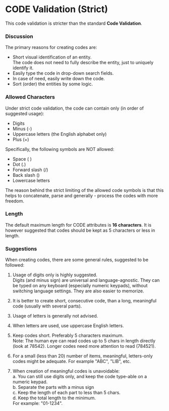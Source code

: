 # CODE Validation (Strict)


This code validation is stricter than the standard **Code Validation**.

### Discussion
The primary reasons for creating codes are:
- Short visual identification of an entity. <br>
The code does not need to fully describe the entity, just to uniquely identify it.
- Easily type the code in drop-down search fields.
- In case of need, easily write down the code.
- Sort (order) the entities by some logic.

### Allowed Characters
Under strict code validation, the code can contain only (in order of suggested usage):
- Digits
- Minus (-)
- Uppercase letters (the English alphabet only)
- Plus (+)

Specifically, the following symbols are NOT allowed:
- Space ( )
- Dot (.)
- Forward slash (/)
- Back slash (\)
- Lowercase letters

The reason behind the strict limiting of the allowed code symbols is that this helps to concatenate, parse and generally - process the codes with more freedom.

### Length
The default maximum length for CODE attributes is **16 characters**. It is however suggested that codes should be kept as 5 characters or less in length.

### Suggestions
When creating codes, there are some general rules, suggested to be followed:

1. Usage of digits only is highly suggested.<br>
Digits (and minus sign) are universal and language-agnostic. They can be typed on any keyboard (especially numeric keypads), without switching language settings. They are also easier to memorize.

2. It is better to create short, consecutive code, than a long, meaningful code (usually with several parts).

3. Usage of letters is generally not advised.
4. When letters are used, use uppercase English letters.
5. Keep codes short. Preferably 5 characters maximum. <br>
Note: The human eye can read codes up to 5 chars in length directly (look at 78542). Longer codes need more attention to read (784521).
6. For a small (less than 20) number of items, meaningful, letters-only codes might be adequate. For example "ABC", "LIB", etc.
7. When creation of meaningful codes is unavoidable: <br>
        a. You can still use digits only, and keep the code type-able on a numeric keypad.<br>
        b. Separate the parts with a minus sign<br>
        c. Keep the length of each part to less than 5 chars.<br>
        d. Keep the total length to the minimum.<br>
            For example: "01-1234".
